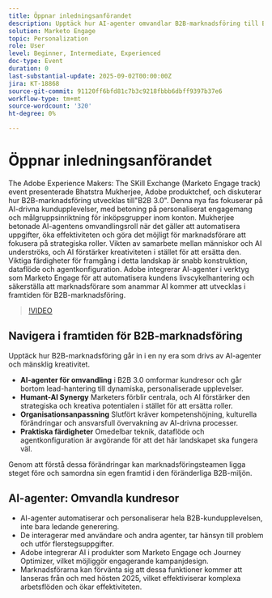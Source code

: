 ```yaml
---
title: Öppnar inledningsanförandet
description: Upptäck hur AI-agenter omvandlar B2B-marknadsföring till B2B 3.0. Lär dig strategier för ökad effektivitet, personalisering och kundresor med Marketo Engage.
solution: Marketo Engage
topic: Personalization
role: User
level: Beginner, Intermediate, Experienced
doc-type: Event
duration: 0
last-substantial-update: 2025-09-02T00:00:00Z
jira: KT-18868
source-git-commit: 91120ff6bfd81c7b3c9218fbbb6dbff9397b37e6
workflow-type: tm+mt
source-wordcount: '320'
ht-degree: 0%

---
```



# Öppnar inledningsanförandet

The Adobe Experience Makers: The SKill Exchange (Marketo Engage track) event presenterade Bhatstra Mukherjee, Adobe produktchef, och diskuterar hur B2B-marknadsföring utvecklas till&quot;B2B 3.0&quot;. Denna nya fas fokuserar på AI-drivna kundupplevelser, med betoning på personaliserat engagemang och målgruppsinriktning för inköpsgrupper inom konton. Mukherjee betonade AI-agentens omvandlingsroll när det gäller att automatisera uppgifter, öka effektiviteten och göra det möjligt för marknadsförare att fokusera på strategiska roller. Vikten av samarbete mellan människor och AI underströks, och AI förstärker kreativiteten i stället för att ersätta den. Viktiga färdigheter för framgång i detta landskap är snabb konstruktion, dataflöde och agentkonfiguration. Adobe integrerar AI-agenter i verktyg som Marketo Engage för att automatisera kundens livscykelhantering och säkerställa att marknadsförare som anammar AI kommer att utvecklas i framtiden för B2B-marknadsföring.

>[!VIDEO](https://video.tv.adobe.com/v/3471392/?learn=on&enablevpops)

## Navigera i framtiden för B2B-marknadsföring

Upptäck hur B2B-marknadsföring går in i en ny era som drivs av AI-agenter och mänsklig kreativitet.

* **AI-agenter för omvandling** i B2B 3.0 omformar kundresor och går bortom lead-hantering till dynamiska, personaliserade upplevelser.
* **Humant-AI Synergy** Marketers förblir centrala, och AI förstärker den strategiska och kreativa potentialen i stället för att ersätta roller.
* **Organisationsanpassning** Slutfört kräver kompetenshöjning, kulturella förändringar och ansvarsfull övervakning av AI-drivna processer.
* **Praktiska färdigheter** Omedelbar teknik, dataflöde och agentkonfiguration är avgörande för att det här landskapet ska fungera väl.

Genom att förstå dessa förändringar kan marknadsföringsteamen ligga steget före och samordna sin egen framtid i den föränderliga B2B-miljön.

## AI-agenter: Omvandla kundresor

* AI-agenter automatiserar och personaliserar hela B2B-kundupplevelsen, inte bara ledande generering.
* De interagerar med användare och andra agenter, tar hänsyn till problem och utför flerstegsuppgifter.
* Adobe integrerar AI i produkter som Marketo Engage och Journey Optimizer, vilket möjliggör engagerande kampanjdesign.
* Marknadsförarna kan förvänta sig att dessa funktioner kommer att lanseras från och med hösten 2025, vilket effektiviserar komplexa arbetsflöden och ökar effektiviteten.
